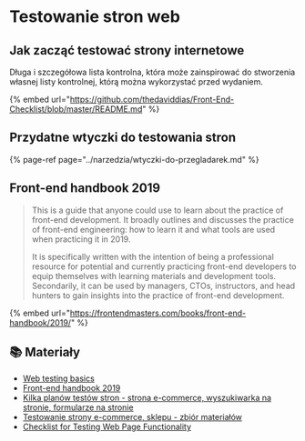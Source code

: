 # Testowanie stron web

## Jak zacząć testować strony internetowe

Długa i szczegółowa lista kontrolna, która może zainspirować do stworzenia własnej listy kontrolnej, którą można wykorzystać przed wydaniem.

{% embed url="https://github.com/thedaviddias/Front-End-Checklist/blob/master/README.md" %}

## Przydatne wtyczki do testowania stron

{% page-ref page="../narzedzia/wtyczki-do-przegladarek.md" %}

## Front-end handbook 2019

> This is a guide that anyone could use to learn about the practice of front-end development. It broadly outlines and discusses the practice of front-end engineering: how to learn it and what tools are used when practicing it in 2019.
>
> It is specifically written with the intention of being a professional resource for potential and currently practicing front-end developers to equip themselves with learning materials and development tools. Secondarily, it can be used by managers, CTOs, instructors, and head hunters to gain insights into the practice of front-end development.

{% embed url="https://frontendmasters.com/books/front-end-handbook/2019/" %}

## 📚 Materiały

* [Web testing basics](http://cultivatedmanagement.com/web-testing-basics/)
* [Front-end handbook 2019](https://frontendmasters.com/books/front-end-handbook/2019/)
* [Kilka planów testów stron - strona e-commerce, wyszukiwarka na stronie, formularze na stronie](https://www.testing-web-sites.co.uk/testing-plans-checklists/)
* [Testowanie strony e-commerce, sklepu - zbiór materiałów](https://gist.github.com/pwicherski/9884c5e44f815acafd217f42c94c0cfb)
* [Checklist for Testing Web Page Functionality](https://www.ministryoftesting.com/articles/5631d7b0?s_id=14717887)

